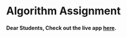# Algorithm Assignment

#### Dear Students, Check out the live app [here](https://kdeepika-brs.github.io/Algorithms/).


